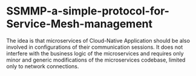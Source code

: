 # SSMMP-a-simple-protocol-for-Service-Mesh-management
The idea is that microservices of Cloud-Native Application should be also involved in configurations of their communication sessions. It does not interfere with the business logic of the microservices and requires only minor and generic modifications of the microservices codebase, limited only to network connections. 
